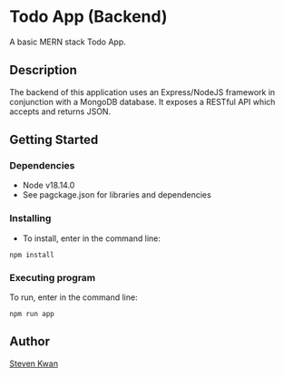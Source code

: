 # Todo App (Backend)

A basic MERN stack Todo App.

## Description

The backend of this application uses an Express/NodeJS framework in conjunction with a MongoDB database. It exposes a RESTful API which accepts and returns JSON.

## Getting Started

### Dependencies

* Node v18.14.0
* See pagckage.json for libraries and dependencies

### Installing

* To install, enter in the command line:

```
npm install
```

### Executing program
To run, enter in the command line:

```
npm run app
```

## Author

[Steven Kwan](https://github.com/stkwan)
